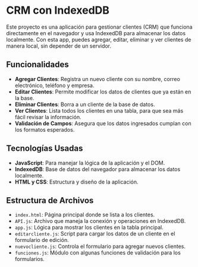 # CRM con IndexedDB

Este proyecto es una aplicación para gestionar clientes (CRM) que funciona directamente en el navegador y usa IndexedDB para almacenar los datos localmente. Con esta app, puedes agregar, editar, eliminar y ver clientes de manera local, sin depender de un servidor.

## Funcionalidades

- **Agregar Clientes**: Registra un nuevo cliente con su nombre, correo electrónico, teléfono y empresa.
- **Editar Clientes**: Permite modificar los datos de clientes que ya están en la base.
- **Eliminar Clientes**: Borra a un cliente de la base de datos.
- **Ver Clientes**: Lista todos los clientes en una tabla, para que sea más fácil revisar la información.
- **Validación de Campos**: Asegura que los datos ingresados cumplan con los formatos esperados.

## Tecnologías Usadas

- **JavaScript**: Para manejar la lógica de la aplicación y el DOM.
- **IndexedDB**: Base de datos del navegador para almacenar los datos localmente.
- **HTML y CSS**: Estructura y diseño de la aplicación.

## Estructura de Archivos

- `index.html`: Página principal donde se lista a los clientes.
- `API.js`: Archivo que maneja la conexión y operaciones en IndexedDB.
- `app.js`: Lógica para mostrar los clientes en la tabla principal.
- `editarcliente.js`: Script para cargar los datos de un cliente en el formulario de edición.
- `nuevocliente.js`: Controla el formulario para agregar nuevos clientes.
- `funciones.js`: Módulo con algunas funciones de validación para los formularios.